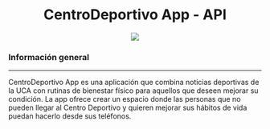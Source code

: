 <h1 align="center"> CentroDeportivo App - API</h1>
<p align="center">
  <img src="https://i.postimg.cc/DZDfh6FH/banner.png)](https://postimg.cc/Hcw14Qr9"/>
  </p>

### Información general
***
CentroDeportivo App es una aplicación que combina noticias deportivas de la UCA con rutinas de bienestar físico para aquellos que deseen mejorar su condición. La app ofrece crear un espacio donde las personas que no pueden llegar al Centro Deportivo y quieren mejorar sus hábitos de vida puedan hacerlo desde sus teléfonos.
